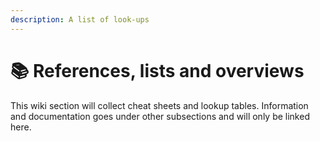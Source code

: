 ```yaml
---
description: A list of look-ups
---
```


# 📚 References, lists and overviews

This wiki section will collect cheat sheets and lookup tables. Information and documentation goes under other subsections and will only be linked here.
